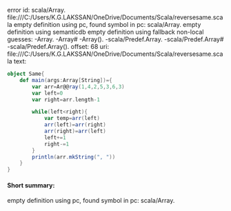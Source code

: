 error id: scala/Array.
file:///C:/Users/K.G.LAKSSAN/OneDrive/Documents/Scala/reversesame.scala
empty definition using pc, found symbol in pc: scala/Array.
empty definition using semanticdb
empty definition using fallback
non-local guesses:
	 -Array.
	 -Array#
	 -Array().
	 -scala/Predef.Array.
	 -scala/Predef.Array#
	 -scala/Predef.Array().
offset: 68
uri: file:///C:/Users/K.G.LAKSSAN/OneDrive/Documents/Scala/reversesame.scala
text:
```scala
object Same{
    def main(args:Array[String])={
        var arr=Ar@@ray(1,4,2,5,3,6,3)
        var left=0
        var right=arr.length-1

        while(left<right){
            var temp=arr(left)
            arr(left)=arr(right)
            arr(right)=arr(left)
            left+=1
            right-=1
        }
        println(arr.mkString(", "))
    }
}


```


#### Short summary: 

empty definition using pc, found symbol in pc: scala/Array.